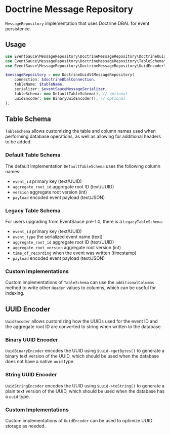 # Doctrine Message Repository

`MessageRepository` implementation that uses Doctrine DBAL for event persistence.

## Usage

```php
use EventSauce\MessageRepository\DoctrineMessageRepository\DoctrineUuidV4MessageRepository;
use EventSauce\MessageRepository\DoctrineMessageRepository\TableSchema\DefaultTableSchema;
use EventSauce\MessageRepository\DoctrineMessageRepository\UuidEncoder\BinaryUuidEncoder;

$messageRepository = new DoctrineUuidV4MessageRepository(
    connection: $doctrineDbalConnection,
    tableName: $tableName,
    serializer: $eventSauceMessageSerializer,
    tableSchema: new DefaultTableSchema(), // optional
    uuidEncoder: new BinaryUuidEncoder(), // optional
);
```

## Table Schema

`TableSchema` allows customizing the table and column names used when performing
database operations, as well as allowing for additional headers to be added.

### Default Table Schema

The default implementation `DefaultTableSchema` uses the following column names:

- `event_id` primary key (text/UUID)
- `aggregate_root_id` aggregate root ID (text/UUID)
- `version` aggregate root version (int)
- `payload` encoded event payload (text/JSON)

### Legacy Table Schema

For users upgrading from EventSauce pre-1.0, there is a `LegacyTableSchema`:

- `event_id` primary key (text/UUID)
- `event_type` the serialized event name (text)
- `aggregate_root_id` aggregate root ID (text/UUID)
- `aggregate_root_version` aggregate root version (int)
- `time_of_recording` when the event was written (timestamp)
- `payload` encoded event payload (text/JSON)

### Custom Implementations

Custom implementations of `TableSchema` can use the `additionalColumns` method to
write other `Header` values to columns, which can be useful for indexing.

## UUID Encoder

`UuidEncoder` allows customizing how the UUIDs used for the event ID and the
aggregate root ID are converted to string when written to the database.

### Binary UUID Encoder

`UuidBinaryEncoder` encodes the UUID using `$uuid->getBytes()` to generate a binary
text version of the UUID, which should be used when the database does not have a
native `uuid` type.

### String UUID Encoder

`UuidStringEncoder` encodes the UUID using `$uuid->toString()` to generate a plain
text version of the UUID, which should be used when the database has a `uuid` type.

### Custom Implementations

Custom implementations of `UuidEncoder` can be used to optimize UUID storage as needed.
